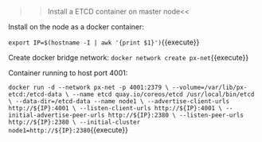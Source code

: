 >>Install a ETCD container on master node<<

Install on the node as a docker container:

`export IP=$(hostname -I | awk '{print $1}')`{{execute}} 

Create docker bridge network:
`docker network create px-net`{{execute}}

Container running to host port 4001:

`docker run -d --network px-net -p 4001:2379 \
   --volume=/var/lib/px-etcd:/etcd-data \
   --name etcd quay.io/coreos/etcd /usr/local/bin/etcd \
   --data-dir=/etcd-data --name node1 \
   --advertise-client-urls http://${IP}:4001 \
   --listen-client-urls http://${IP}:4001 \
   --initial-advertise-peer-urls http://${IP}:2380 \
   --listen-peer-urls http://${IP}:2380 \
   --initial-cluster node1=http://${IP}:2380`{{execute}}
